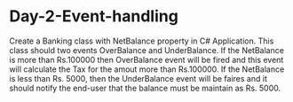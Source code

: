 # Day-2-Event-handling
Create a Banking class with NetBalance property in C# Application. This class should two events OverBalance and UnderBalance. If the NetBalance is more than Rs.100000 then OverBalance event will be fired and this event will calculate the Tax for the amout more than Rs.100000. If the NetBalance is less than Rs. 5000, then the UnderBalance event will be faires and it should notify the end-user that the balance must be maintain as Rs. 5000. 
